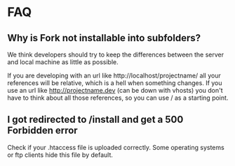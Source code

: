 # FAQ

## Why is Fork not installable into subfolders?

We think developers should try to keep the differences between the server and local machine as little as possible.

If you are developing with an url like http://localhost/projectname/ all your references will be relative, which is a hell when something changes. If you use an url like http://projectname.dev (can be down with vhosts) you don't have to think about all those references, so you can use / as a starting point.


## I got redirected to /install and get a 500 Forbidden error

Check if your .htaccess file is uploaded correctly. Some operating systems or ftp clients hide this file by default.